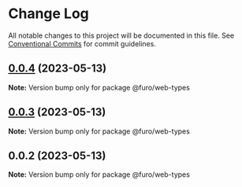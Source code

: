 # Change Log

All notable changes to this project will be documented in this file.
See [Conventional Commits](https://conventionalcommits.org) for commit guidelines.

## [0.0.4](https://github.com/eclipse/eclipsefuro-web/compare/@furo/web-types@0.0.3...@furo/web-types@0.0.4) (2023-05-13)

**Note:** Version bump only for package @furo/web-types





## [0.0.3](https://github.com/eclipse/eclipsefuro-web/compare/@furo/web-types@0.0.2...@furo/web-types@0.0.3) (2023-05-13)

**Note:** Version bump only for package @furo/web-types





## 0.0.2 (2023-05-13)

**Note:** Version bump only for package @furo/web-types

